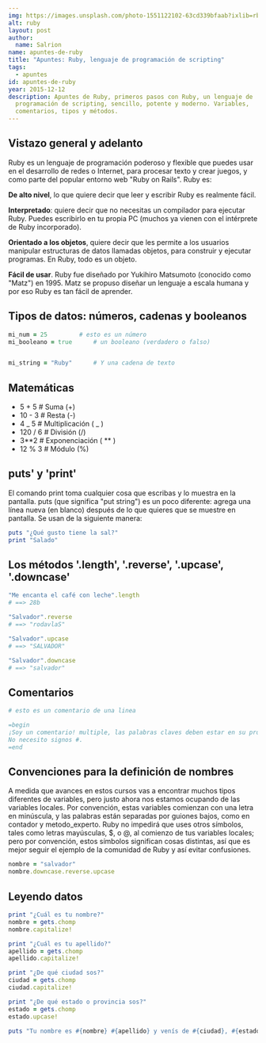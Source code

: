 ```yaml
---
img: https://images.unsplash.com/photo-1551122102-63cd339bfaab?ixlib=rb-1.2.1&ixid=eyJhcHBfaWQiOjEyMDd9
alt: ruby
layout: post
author:
  name: Salrion
name: apuntes-de-ruby
title: "Apuntes: Ruby, lenguaje de programación de scripting"
tags:
  - apuntes
id: apuntes-de-ruby
year: 2015-12-12
description: Apuntes de Ruby, primeros pasos con Ruby, un lenguaje de
  programación de scripting, sencillo, potente y moderno. Variables,
  comentarios, tipos y métodos.
---
```


## Vistazo general y adelanto

Ruby es un lenguaje de programación poderoso y flexible que puedes usar en el desarrollo de redes o Internet, para procesar texto y crear juegos, y como parte del popular entorno web "Ruby on Rails". Ruby es:

**De alto nivel**, lo que quiere decir que leer y escribir Ruby es realmente fácil.

**Interpretado**: quiere decir que no necesitas un compilador para ejecutar Ruby. Puedes escribirlo en tu propia PC (muchos ya vienen con el intérprete de Ruby incorporado).

**Orientado a los objetos**, quiere decir que les permite a los usuarios manipular estructuras de datos llamadas objetos, para construir y ejecutar programas. En Ruby, todo es un objeto.

**Fácil de usar**. Ruby fue diseñado por Yukihiro Matsumoto (conocido como "Matz") en 1995. Matz se propuso diseñar un lenguaje a escala humana y por eso Ruby es tan fácil de aprender.

## Tipos de datos: números, cadenas y booleanos

```ruby
mi_num = 25    		# esto es un número
mi_booleano = true    	# un booleano (verdadero o falso)


mi_string = "Ruby"    	# Y una cadena de texto
```

## Matemáticas

- 5 + 5 # Suma (+)
- 10 - 3 # Resta (-)
- 4 _ 5 # Multiplicación ( _ )
- 120 / 6 # División (/)
- 3**2 # Exponenciación ( ** )
- 12 % 3 # Módulo (%)

## puts' y 'print'

El comando print toma cualquier cosa que escribas y lo muestra en la pantalla.
puts (que significa "put string") es un poco diferente: agrega una línea nueva (en blanco) después de lo que quieres que se muestre en pantalla. Se usan de la siguiente manera:

```ruby
puts "¿Qué gusto tiene la sal?"
print "Salado"
```

## Los métodos '.length', '.reverse', '.upcase', '.downcase'

```ruby
"Me encanta el café con leche".length
# ==> 28b

"Salvador".reverse
# ==> "rodavlaS"

"Salvador".upcase
# ==> "SALVADOR"

"Salvador".downcase
# ==> "salvador"
```

## Comentarios

```ruby
# esto es un comentario de una linea

=begin
¡Soy un comentario! multiple, las palabras claves deben estar en su propia linea y sin espacios en el igual
No necesito signos #.
=end
```

## Convenciones para la definición de nombres

A medida que avances en estos cursos vas a encontrar muchos tipos diferentes de variables, pero justo ahora nos estamos ocupando de las variables locales. Por convención, estas variables comienzan con una letra en minúscula, y las palabras están separadas por guiones bajos, como en contador y metodo_experto. Ruby no impedirá que uses otros símbolos, tales como letras mayúsculas, \$, o @, al comienzo de tus variables locales; pero por convención, estos símbolos significan cosas distintas, así que es mejor seguir el ejemplo de la comunidad de Ruby y así evitar confusiones.

```ruby
nombre = "salvador"
nombre.downcase.reverse.upcase
```

## Leyendo datos

```ruby
print "¿Cuál es tu nombre?"
nombre = gets.chomp
nombre.capitalize!

print "¿Cuál es tu apellido?"
apellido = gets.chomp
apellido.capitalize!

print "¿De qué ciudad sos?"
ciudad = gets.chomp
ciudad.capitalize!

print "¿De qué estado o provincia sos?"
estado = gets.chomp
estado.upcase!

puts "Tu nombre es #{nombre} #{apellido} y venís de #{ciudad}, #{estado}"
```
